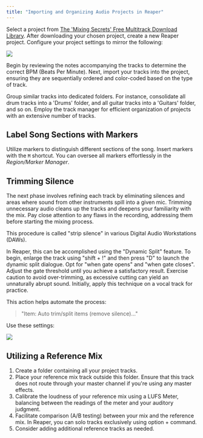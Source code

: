 ```yaml
---
title: "Importing and Organizing Audio Projects in Reaper"
---
```


Select a project from [The 'Mixing Secrets' Free Multitrack Download Library](https://cambridge-mt.com/ms/mtk/). After downloading your chosen project, create a new Reaper project. Configure your project settings to mirror the following:

![](../project-settings.png)

Begin by reviewing the notes accompanying the tracks to determine the correct BPM (Beats Per Minute). Next, import your tracks into the project, ensuring they are sequentially ordered and color-coded based on the type of track.

Group similar tracks into dedicated folders. For instance, consolidate all drum tracks into a 'Drums' folder, and all guitar tracks into a 'Guitars' folder, and so on. Employ the track manager for efficient organization of projects with an extensive number of tracks.

## Label Song Sections with Markers

Utilize markers to distinguish different sections of the song. Insert markers with the `M` shortcut. You can oversee all markers effortlessly in the _Region/Marker Manager_.

## Trimming Silence

The next phase involves refining each track by eliminating silences and areas where sound from other instruments spill into a given mic. Trimming unnecessary audio cleans up the tracks and deepens your familiarity with the mix. Pay close attention to any flaws in the recording, addressing them before starting the mixing process.

This procedure is called "strip silence" in various Digital Audio Workstations (DAWs).

In Reaper, this can be accomplished using the "Dynamic Split" feature. To begin, enlarge the track using "shift + !" and then press "D" to launch the dynamic split dialogue. Opt for "when gate opens" and "when gate closes". Adjust the gate threshold until you achieve a satisfactory result. Exercise caution to avoid over-trimming, as excessive cutting can yield an unnaturally abrupt sound. Initially, apply this technique on a vocal track for practice.

This action helps automate the process:

> "Item: Auto trim/split items (remove silence)..."

Use these settings:

![](../auto-trim.png)

## Utilizing a Reference Mix

1. Create a folder containing all your project tracks.
2. Place your reference mix track outside this folder. Ensure that this track does not route through your master channel if you're using any master effects.
3. Calibrate the loudness of your reference mix using a LUFS Meter, balancing between the readings of the meter and your auditory judgment.
4. Facilitate comparison (A/B testing) between your mix and the reference mix. In Reaper, you can solo tracks exclusively using option + command.
5. Consider adding additional reference tracks as needed.